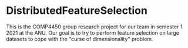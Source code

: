 # DistributedFeatureSelection
This is the COMP4450 group research project for our team in semester 1 2021 at the ANU. Our goal is to try to perform feature selection on large datasets to cope with the "curse of dimensionality" problem. 
